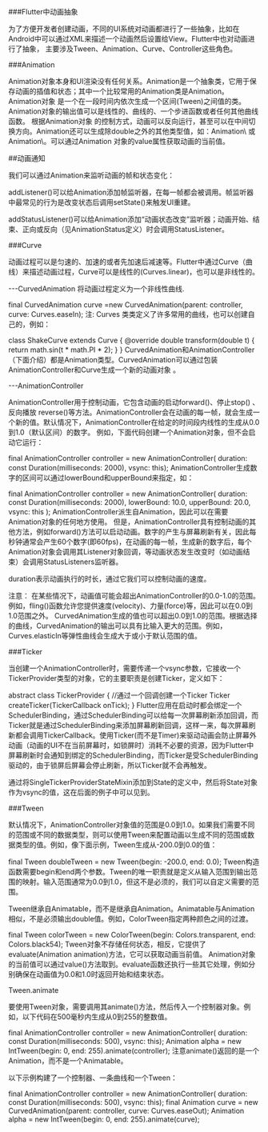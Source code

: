 

###Flutter中动画抽象

为了方便开发者创建动画，不同的UI系统对动画都进行了一些抽象，比如在Android中可以通过XML来描述一个动画然后设置给View。Flutter中也对动画进行了抽象，
    主要涉及Tween、Animation、Curve、Controller这些角色。


###Animation

Animation对象本身和UI渲染没有任何关系。Animation是一个抽象类，它用于保存动画的插值和状态；其中一个比较常用的Animation类是Animation。Animation对象
是一个在一段时间内依次生成一个区间(Tween)之间值的类。Animation对象的输出值可以是线性的、曲线的、一个步进函数或者任何其他曲线函数。 根据Animation对象
的控制方式，动画可以反向运行，甚至可以在中间切换方向。Animation还可以生成除double之外的其他类型值，如：Animation\ 或 Animation\。可以通过Animation
对象的value属性获取动画的当前值。



##动画通知

我们可以通过Animation来监听动画的帧和状态变化：

addListener()可以给Animation添加帧监听器，在每一帧都会被调用。帧监听器中最常见的行为是改变状态后调用setState()来触发UI重建。

addStatusListener()可以给Animation添加“动画状态改变”监听器；动画开始、结束、正向或反向（见AnimationStatus定义）时会调用StatusListener。



###Curve

动画过程可以是匀速的、加速的或者先加速后减速等。Flutter中通过Curve（曲线）来描述动画过程，Curve可以是线性的(Curves.linear)，也可以是非线性的。

---CurvedAnimation 将动画过程定义为一个非线性曲线.

final CurvedAnimation curve =new CurvedAnimation(parent: controller, curve: Curves.easeIn);
注: Curves 类类定义了许多常用的曲线，也可以创建自己的，例如：

class ShakeCurve extends Curve {
  @override
  double transform(double t) {
    return math.sin(t * math.PI * 2);
  }
}
CurvedAnimation和AnimationController（下面介绍）都是Animation类型。CurvedAnimation可以通过包装AnimationController和Curve生成一个新的动画对象 。

---AnimationController

AnimationController用于控制动画，它包含动画的启动forward()、停止stop() 、反向播放 reverse()等方法。AnimationController会在动画的每一帧，就会生成一个新的值。默认情况下，AnimationController在给定的时间段内线性的生成从0.0到1.0（默认区间）的数字。 例如，下面代码创建一个Animation对象，但不会启动它运行：

final AnimationController controller = new AnimationController(
    duration: const Duration(milliseconds: 2000), vsync: this);
AnimationController生成数字的区间可以通过lowerBound和upperBound来指定，如：

final AnimationController controller = new AnimationController(
    duration: const Duration(milliseconds: 2000),
    lowerBound: 10.0,
    upperBound: 20.0,
    vsync: this
);
AnimationController派生自Animation，因此可以在需要Animation对象的任何地方使用。 但是，AnimationController具有控制动画的其他方法，例如forward()方法可以启动动画。数字的产生与屏幕刷新有关，因此每秒钟通常会产生60个数字(即60fps)，在动画的每一帧，生成新的数字后，每个Animation对象会调用其Listener对象回调，等动画状态发生改变时（如动画结束）会调用StatusListeners监听器。

duration表示动画执行的时长，通过它我们可以控制动画的速度。

注意： 在某些情况下，动画值可能会超出AnimationController的0.0-1.0的范围。例如，fling()函数允许您提供速度(velocity)、力量(force)等，因此可以在0.0到1.0范围之外。 CurvedAnimation生成的值也可以超出0.0到1.0的范围。根据选择的曲线，CurvedAnimation的输出可以具有比输入更大的范围。例如，Curves.elasticIn等弹性曲线会生成大于或小于默认范围的值。



###Ticker

当创建一个AnimationController时，需要传递一个vsync参数，它接收一个TickerProvider类型的对象，它的主要职责是创建Ticker，定义如下：

abstract class TickerProvider {
  //通过一个回调创建一个Ticker
  Ticker createTicker(TickerCallback onTick);
}
Flutter应用在启动时都会绑定一个SchedulerBinding，通过SchedulerBinding可以给每一次屏幕刷新添加回调，而Ticker就是通过SchedulerBinding来添加屏幕刷新回调，这样一来，每次屏幕刷新都会调用TickerCallback。使用Ticker(而不是Timer)来驱动动画会防止屏幕外动画（动画的UI不在当前屏幕时，如锁屏时）消耗不必要的资源，因为Flutter中屏幕刷新时会通知到绑定的SchedulerBinding，而Ticker是受SchedulerBinding驱动的，由于锁屏后屏幕会停止刷新，所以Ticker就不会再触发。

通过将SingleTickerProviderStateMixin添加到State的定义中，然后将State对象作为vsync的值，这在后面的例子中可以见到。



###Tween

默认情况下，AnimationController对象值的范围是0.0到1.0。如果我们需要不同的范围或不同的数据类型，则可以使用Tween来配置动画以生成不同的范围或数据类型的值。例如，像下面示例，Tween生成从-200.0到0.0的值：

final Tween doubleTween = new Tween<double>(begin: -200.0, end: 0.0);
Tween构造函数需要begin和end两个参数。Tween的唯一职责就是定义从输入范围到输出范围的映射。输入范围通常为0.0到1.0，但这不是必须的，我们可以自定义需要的范围。

Tween继承自Animatable，而不是继承自Animation。Animatable与Animation相似，不是必须输出double值。例如，ColorTween指定两种颜色之间的过渡。

final Tween colorTween =
new ColorTween(begin: Colors.transparent, end: Colors.black54);
Tween对象不存储任何状态，相反，它提供了evaluate(Animation<double> animation)方法，它可以获取动画当前值。 Animation对象的当前值可以通过value()方法取到。evaluate函数还执行一些其它处理，例如分别确保在动画值为0.0和1.0时返回开始和结束状态。

Tween.animate

要使用Tween对象，需要调用其animate()方法，然后传入一个控制器对象。例如，以下代码在500毫秒内生成从0到255的整数值。

final AnimationController controller = new AnimationController(
    duration: const Duration(milliseconds: 500), vsync: this);
Animation<int> alpha = new IntTween(begin: 0, end: 255).animate(controller);
注意animate()返回的是一个Animation，而不是一个Animatable。

以下示例构建了一个控制器、一条曲线和一个Tween：

final AnimationController controller = new AnimationController(
    duration: const Duration(milliseconds: 500), vsync: this);
final Animation curve =
new CurvedAnimation(parent: controller, curve: Curves.easeOut);
Animation<int> alpha = new IntTween(begin: 0, end: 255).animate(curve);
